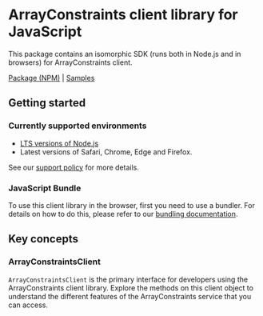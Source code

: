 # ArrayConstraints client library for JavaScript

This package contains an isomorphic SDK (runs both in Node.js and in browsers) for ArrayConstraints client.



[Package (NPM)](https://www.npmjs.com/package/@msinternal/array-constraints-client) |
[Samples](https://github.com/Azure-Samples/azure-samples-js-management)

## Getting started

### Currently supported environments

- [LTS versions of Node.js](https://nodejs.org/about/releases/)
- Latest versions of Safari, Chrome, Edge and Firefox.

See our [support policy](https://github.com/Azure/azure-sdk-for-js/blob/main/SUPPORT.md) for more details.





### JavaScript Bundle
To use this client library in the browser, first you need to use a bundler. For details on how to do this, please refer to our [bundling documentation](https://aka.ms/AzureSDKBundling).

## Key concepts

### ArrayConstraintsClient

`ArrayConstraintsClient` is the primary interface for developers using the ArrayConstraints client library. Explore the methods on this client object to understand the different features of the ArrayConstraints service that you can access.

